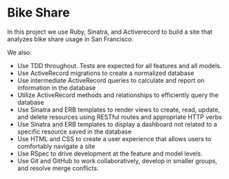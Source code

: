 # Bike Share

In this project we use Ruby, Sinatra, and Activerecord to build a site that analyzes bike share usage in San Francisco.

We also:
* Use TDD throughout. Tests are expected for all features and all models.
* Use ActiveRecord migrations to create a normalized database
* Use intermediate ActiveRecord queries to calculate and report on information in the database
* Utilize ActiveRecord methods and relationships to efficiently query the database
* Use Sinatra and ERB templates to render views to create, read, update, and delete resources using RESTful routes and appropriate HTTP verbs
* Use Sinatra and ERB templates to display a dashboard not related to a specific resource saved in the database
* Use HTML and CSS to create a user experience that allows users to comfortably navigate a site
* Use RSpec to drive development at the feature and model levels.
* Use Git and GitHub to work collaboratively, develop in smaller groups, and resolve merge conflicts.
